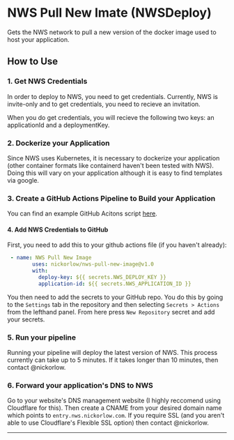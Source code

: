 # NWS Pull New Imate (NWSDeploy)

Gets the NWS network to pull a new version of the docker image used to host your application.

## How to Use

### 1. Get NWS Credentials
In order to deploy to NWS, you need to get credentials. Currently, NWS is invite-only and to get credentials, you need to recieve an invitation. 

When you do get credentials, you will recieve the following two keys: an applicationId and a deploymentKey.

### 2. Dockerize your Application
Since NWS uses Kubernetes, it is necessary to dockerize your application (other container formats like containerd haven't been tested with NWS). Doing this will vary on your application although it is easy to find templates via google.

### 3. Create a GitHub Actions Pipeline to Build your Application
You can find an example GitHub Acitons script [here](https://github.com/nickorlow/docker-helloworld-http/blob/master/.github/workflows/docker-publish.yml). 

#### 4. Add NWS Credentials to GitHub
First, you need to add this to your github actions file (if you haven't already):

```yaml 
 - name: NWS Pull New Image
        uses: nickorlow/nws-pull-new-image@v1.0
        with:
          deploy-key: ${{ secrets.NWS_DEPLOY_KEY }}
          application-id: ${{ secrets.NWS_APPLICATION_ID }}
```

You then need to add the secrets to your GitHub repo. You do this by going to the `Settings` tab in the repository and then selecting `Secrets > Actions` from the lefthand panel. From here press `New Repository` secret and add your secrets. 

### 5. Run your pipeline
Running your pipeline will deploy the latest version of NWS. This process currently can take up to 5 minutes. If it takes longer than 10 minutes, then contact @nickorlow.

### 6. Forward your application's DNS to NWS
Go to your website's DNS management website (I highly reccomend using Cloudflare for this). Then create a CNAME from your desired domain name which points to `entry.nws.nickorlow.com`. If you require SSL (and you aren't able to use Cloudflare's Flexible SSL option) then contact @nickorlow.

---
